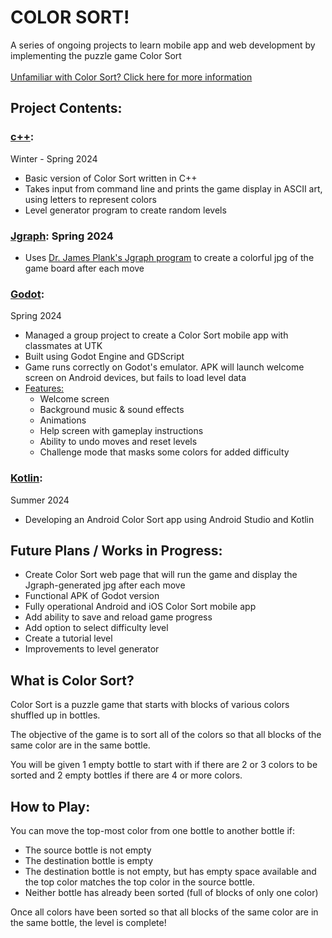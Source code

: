 # COLOR SORT!
A series of ongoing projects to learn mobile app and web development by implementing the puzzle game Color Sort<br><br>
[Unfamiliar with Color Sort? Click here for more information](#what-is-color-sort)<br>

## Project Contents:
### [c++](https://github.com/shannaw04/color_sort/tree/main/cpp):
Winter - Spring 2024 
* Basic version of Color Sort written in C++ 
* Takes input from command line and prints the game display in ASCII art, using letters to represent colors
* Level generator program to create random levels

### [Jgraph](https://github.com/shannaw04/color_sort_jgraph/tree/fe5ff2453d1089a2ee664c1dc28ccedf509386b4): Spring 2024
* Uses [Dr. James Plank's Jgraph program](https://web.eecs.utk.edu/~jplank/plank/jgraph/jgraph.html) to create a colorful jpg of the game board after each move

### [Godot](https://github.com/cs340-24/color_sort/tree/e36a80262ff33a3144d8b7034370c7072463be76):
Spring 2024
* Managed a group project to create a Color Sort mobile app with classmates at UTK 
* Built using Godot Engine and GDScript
* Game runs correctly on Godot's emulator. APK will launch welcome screen on Android devices, but fails to load level data
* <u>Features:</u>
   * Welcome screen
   * Background music & sound effects
   * Animations
   * Help screen with gameplay instructions
   * Ability to undo moves and reset levels 
   * Challenge mode that masks some colors for added difficulty 

### [Kotlin]():
Summer 2024
* Developing an Android Color Sort app using Android Studio and Kotlin

## Future Plans / Works in Progress:
* Create Color Sort web page that will run the game and display the Jgraph-generated jpg after each move
* Functional APK of Godot version
* Fully operational Android and iOS Color Sort mobile app
* Add ability to save and reload game progress
* Add option to select difficulty level
* Create a tutorial level
* Improvements to level generator

## What is Color Sort?
Color Sort is a puzzle game that starts with blocks of various colors shuffled up in bottles. <br>

The objective of the game is to sort all of the colors so that all blocks of the same color are in the same bottle.<br>

You will be given 1 empty bottle to start with if there are 2 or 3 colors to be sorted and 2 empty bottles if there are 4 or more colors.

## How to Play:
You can move the top-most color from one bottle to another bottle if: 
* The source bottle is not empty
* The destination bottle is empty 
* The destination bottle is not empty, but has empty space available and the top color matches the top color in the source bottle.
* Neither bottle has already been sorted (full of blocks of only one color) <br>

Once all colors have been sorted so that all blocks of the same color are in the same bottle, the level is complete! 
